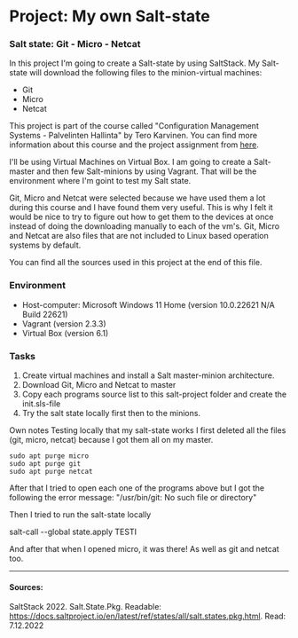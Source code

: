 # Project: My own Salt-state

### Salt state: Git - Micro - Netcat

In this project I'm going to create a Salt-state by using SaltStack. My Salt-state will download the following files to the minion-virtual machines:
- Git
- Micro
- Netcat

This project is part of the course called "Configuration Management Systems - Palvelinten Hallinta" by Tero Karvinen. You can find more information about this course and the project assignment from [here](https://terokarvinen.com/2022/palvelinten-hallinta-2022p2/). 

I'll be using Virtual Machines on Virtual Box. I am going to create a Salt-master and then few Salt-minions by using Vagrant.
That will be the environment where I'm goint to test my Salt state.

Git, Micro and Netcat were selected because we have used them a lot during this course and I have found them very useful. This is why I felt it would be nice to try to figure out how to get them to the devices at once instead of doing the downloading manually to each of the vm's.
Git, Micro and Netcat are also files that are not included to Linux based operation systems by default.

You can find all the sources used in this project at the end of this file.

### Environment

- Host-computer: Microsoft Windows 11 Home (version 10.0.22621 N/A Build 22621)
- Vagrant (version 2.3.3)
- Virtual Box (version 6.1)

### Tasks

1. Create virtual machines and install a Salt master-minion architecture.
2. Download Git, Micro and Netcat to master
3. Copy each programs source list to this salt-project folder and create the init.sls-file
4. Try the salt state locally first then to the minions.


Own notes
Testing locally that my salt-state works
I first deleted all the files (git, micro, netcat) because I got them all on my master.

    sudo apt purge micro
    sudo apt purge git
    sudo apt purge netcat

After that I tried to open each one of the programs above but I got the following the error message:
"/usr/bin/git: No such file or directory"

Then I tried to run the salt-state locally

  salt-call --global state.apply TESTI

And after that when I opened micro, it was there! As well as git and netcat too. 



*****
#### Sources:

SaltStack 2022. Salt.State.Pkg. Readable: https://docs.saltproject.io/en/latest/ref/states/all/salt.states.pkg.html. Read: 7.12.2022
